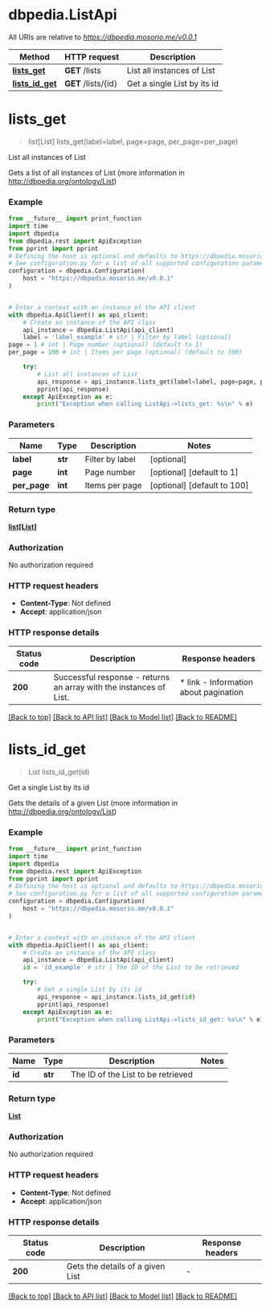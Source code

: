 # dbpedia.ListApi

All URIs are relative to *https://dbpedia.mosorio.me/v0.0.1*

Method | HTTP request | Description
------------- | ------------- | -------------
[**lists_get**](ListApi.md#lists_get) | **GET** /lists | List all instances of List
[**lists_id_get**](ListApi.md#lists_id_get) | **GET** /lists/{id} | Get a single List by its id


# **lists_get**
> list[List] lists_get(label=label, page=page, per_page=per_page)

List all instances of List

Gets a list of all instances of List (more information in http://dbpedia.org/ontology/List)

### Example

```python
from __future__ import print_function
import time
import dbpedia
from dbpedia.rest import ApiException
from pprint import pprint
# Defining the host is optional and defaults to https://dbpedia.mosorio.me/v0.0.1
# See configuration.py for a list of all supported configuration parameters.
configuration = dbpedia.Configuration(
    host = "https://dbpedia.mosorio.me/v0.0.1"
)


# Enter a context with an instance of the API client
with dbpedia.ApiClient() as api_client:
    # Create an instance of the API class
    api_instance = dbpedia.ListApi(api_client)
    label = 'label_example' # str | Filter by label (optional)
page = 1 # int | Page number (optional) (default to 1)
per_page = 100 # int | Items per page (optional) (default to 100)

    try:
        # List all instances of List
        api_response = api_instance.lists_get(label=label, page=page, per_page=per_page)
        pprint(api_response)
    except ApiException as e:
        print("Exception when calling ListApi->lists_get: %s\n" % e)
```

### Parameters

Name | Type | Description  | Notes
------------- | ------------- | ------------- | -------------
 **label** | **str**| Filter by label | [optional] 
 **page** | **int**| Page number | [optional] [default to 1]
 **per_page** | **int**| Items per page | [optional] [default to 100]

### Return type

[**list[List]**](List.md)

### Authorization

No authorization required

### HTTP request headers

 - **Content-Type**: Not defined
 - **Accept**: application/json

### HTTP response details
| Status code | Description | Response headers |
|-------------|-------------|------------------|
**200** | Successful response - returns an array with the instances of List. |  * link - Information about pagination <br>  |

[[Back to top]](#) [[Back to API list]](../README.md#documentation-for-api-endpoints) [[Back to Model list]](../README.md#documentation-for-models) [[Back to README]](../README.md)

# **lists_id_get**
> List lists_id_get(id)

Get a single List by its id

Gets the details of a given List (more information in http://dbpedia.org/ontology/List)

### Example

```python
from __future__ import print_function
import time
import dbpedia
from dbpedia.rest import ApiException
from pprint import pprint
# Defining the host is optional and defaults to https://dbpedia.mosorio.me/v0.0.1
# See configuration.py for a list of all supported configuration parameters.
configuration = dbpedia.Configuration(
    host = "https://dbpedia.mosorio.me/v0.0.1"
)


# Enter a context with an instance of the API client
with dbpedia.ApiClient() as api_client:
    # Create an instance of the API class
    api_instance = dbpedia.ListApi(api_client)
    id = 'id_example' # str | The ID of the List to be retrieved

    try:
        # Get a single List by its id
        api_response = api_instance.lists_id_get(id)
        pprint(api_response)
    except ApiException as e:
        print("Exception when calling ListApi->lists_id_get: %s\n" % e)
```

### Parameters

Name | Type | Description  | Notes
------------- | ------------- | ------------- | -------------
 **id** | **str**| The ID of the List to be retrieved | 

### Return type

[**List**](List.md)

### Authorization

No authorization required

### HTTP request headers

 - **Content-Type**: Not defined
 - **Accept**: application/json

### HTTP response details
| Status code | Description | Response headers |
|-------------|-------------|------------------|
**200** | Gets the details of a given List |  -  |

[[Back to top]](#) [[Back to API list]](../README.md#documentation-for-api-endpoints) [[Back to Model list]](../README.md#documentation-for-models) [[Back to README]](../README.md)

